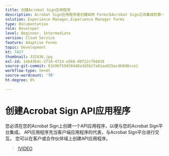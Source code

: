 ```yaml
---
title: 创建Acrobat Sign应用程序
description: Acrobat Sign应用程序是创建AEM Forms与Acrobat Sign之间集成的第一步。
solution: Experience Manager,Experience Manager Forms
type: Documentation
role: Developer
level: Beginner, Intermediate
version: Cloud Service
feature: Adaptive Forms
topic: Development
kt: 7427
thumbnail: 332436.jpg
exl-id: 1eb43bdc-2718-4724-a5b8-d0f22cf84418
source-git-commit: 81b96f59450448a3d5b17a61aa025acd60d0cce1
workflow-type: tm+mt
source-wordcount: '70'
ht-degree: 0%

---
```


# 创建Acrobat Sign API应用程序

您必须在您的Acrobat Sign上创建一个API应用程序，以便与您的Acrobat Sign平台集成。 API应用程序充当客户端应用程序的代表，与Acrobat Sign平台进行交互。 您可以在客户或合作伙伴域上创建API应用程序。

>[!VIDEO](https://video.tv.adobe.com/v/332436?quality=12&learn=on)
